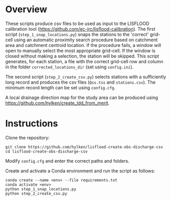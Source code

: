 # Overview

These scripts produce csv files to be used as input to the LISFLOOD calibration tool (https://github.com/ec-jrc/lisflood-calibration). 
The first script (`step_1_snap_locations.py`) snaps the stations to the 'correct' grid-cell using an automatic proximity search procedure based on catchment area and catchment centroid location. If the procedure fails, a window will open to manually select the most appropriate grid-cell. If the window is closed without making a selection, the station will be skipped. This script generates, for each station, a file with the correct grid-cell row and column in the folder `corrected_locations_dir` (set using `config.ini`).

The second script (`step_2_create_csv.py`) selects stations with a sufficiently long record and produces the csv files (`Qss.tss` and `stations.csv`). The minimum record length can be set using `config.cfg`.

A local drainage direction map for the study area can be produced using https://github.com/hylken/create_ldd_from_merit.

# Instructions

Clone the repository:
```
git clone https://github.com/hylken/lisflood-create-obs-discharge-csv
cd lisflood-create-obs-discharge-csv
```
Modify `config.cfg` and enter the correct paths and folders.

Create and activate a Conda environment and run the script as follows:
```
conda create --name <env> --file requirements.txt
conda activate <env>
python step_1_snap_locations.py
python step_2_create_csv.py
```

